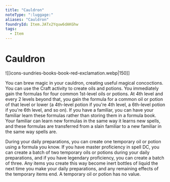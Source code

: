 ```yaml
---
title: "Cauldron"
noteType: ":luggage:"
aliases: "Cauldron"
foundryId: Item.JATx2Yquw6dAKGhw
tags:
  - Item
---
```


# Cauldron
![[icons-sundries-books-book-red-exclamation.webp|150]]

You can brew magic in your cauldron, creating useful magical concoctions. You can use the Craft activity to create oils and potions. You immediately gain the formulas for four common 1st-level oils or potions. At 4th level and every 2 levels beyond that, you gain the formula for a common oil or potion of that level or lower (a 4th-level potion if you're 4th level, a 6th-level potion if you're 6th level, and so on). If you have a familiar, you can have your familiar learn these formulas rather than storing them in a formula book. Your familiar can learn new formulas in the same way it learns new spells, and these formulas are transferred from a slain familiar to a new familiar in the same way spells are.

During your daily preparations, you can create one temporary oil or potion using a formula you know. If you have master proficiency in spell DC, you can create a batch of two temporary oils or potions during your daily preparations, and if you have legendary proficiency, you can create a batch of three. Any items you create this way become inert bottles of liquid the next time you make your daily preparations, and any remaining effects of the temporary items end. A temporary oil or potion has no value.
